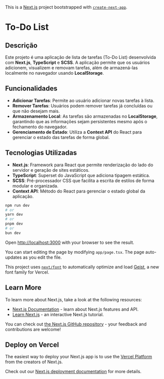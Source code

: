 This is a [Next.js](https://nextjs.org) project bootstrapped with [`create-next-app`](https://nextjs.org/docs/app/api-reference/cli/create-next-app).

# To-Do List

## Descrição
Este projeto é uma aplicação de lista de tarefas (To-Do List) desenvolvida com **Next.js**, **TypeScript** e **SCSS**. A aplicação permite que os usuários adicionem, visualizem e removam tarefas, além de armazená-las localmente no navegador usando **LocalStorage**.

## Funcionalidades
- **Adicionar Tarefas**: Permite ao usuário adicionar novas tarefas à lista.
- **Remover Tarefas**: Usuários podem remover tarefas já concluídas ou que não desejam mais.
- **Armazenamento Local**: As tarefas são armazenadas no **LocalStorage**, garantindo que as informações sejam persistentes mesmo após o fechamento do navegador.
- **Gerenciamento de Estado**: Utiliza a **Context API** do React para gerenciar o estado das tarefas de forma global.

## Tecnologias Utilizadas
- **Next.js**: Framework para React que permite renderização do lado do servidor e geração de sites estáticos.
- **TypeScript**: Superset do JavaScript que adiciona tipagem estática.
- **SCSS**: Pré-processador CSS que facilita a escrita de estilos de forma modular e organizada.
- **Context API**: Método do React para gerenciar o estado global da aplicação.

```bash
npm run dev
# or
yarn dev
# or
pnpm dev
# or
bun dev
```

Open [http://localhost:3000](http://localhost:3000) with your browser to see the result.

You can start editing the page by modifying `app/page.tsx`. The page auto-updates as you edit the file.

This project uses [`next/font`](https://nextjs.org/docs/app/building-your-application/optimizing/fonts) to automatically optimize and load [Geist](https://vercel.com/font), a new font family for Vercel.

## Learn More

To learn more about Next.js, take a look at the following resources:

- [Next.js Documentation](https://nextjs.org/docs) - learn about Next.js features and API.
- [Learn Next.js](https://nextjs.org/learn) - an interactive Next.js tutorial.

You can check out [the Next.js GitHub repository](https://github.com/vercel/next.js) - your feedback and contributions are welcome!

## Deploy on Vercel

The easiest way to deploy your Next.js app is to use the [Vercel Platform](https://vercel.com/new?utm_medium=default-template&filter=next.js&utm_source=create-next-app&utm_campaign=create-next-app-readme) from the creators of Next.js.

Check out our [Next.js deployment documentation](https://nextjs.org/docs/app/building-your-application/deploying) for more details.
